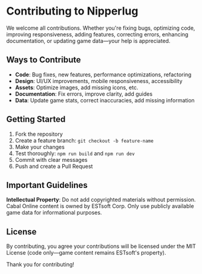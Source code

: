 # Contributing to Nipperlug

We welcome all contributions. Whether you're fixing bugs, optimizing code, improving responsiveness, adding features, correcting errors, enhancing documentation, or updating game data—your help is appreciated.

## Ways to Contribute

- **Code**: Bug fixes, new features, performance optimizations, refactoring
- **Design**: UI/UX improvements, mobile responsiveness, accessibility
- **Assets**: Optimize images, add missing icons, etc.
- **Documentation**: Fix errors, improve clarity, add guides
- **Data**: Update game stats, correct inaccuracies, add missing information

## Getting Started

1. Fork the repository
2. Create a feature branch: `git checkout -b feature-name`
3. Make your changes
4. Test thoroughly: `npm run build` and `npm run dev`
5. Commit with clear messages
6. Push and create a Pull Request

## Important Guidelines

**Intellectual Property**: Do not add copyrighted materials without permission. Cabal Online content is owned by ESTsoft Corp. Only use publicly available game data for informational purposes.

## License

By contributing, you agree your contributions will be licensed under the MIT License (code only—game content remains ESTsoft's property).

Thank you for contributing!